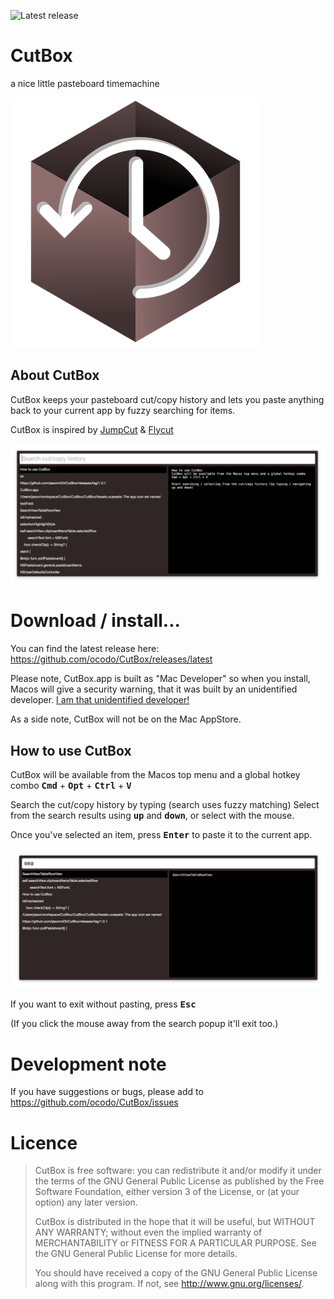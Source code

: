 ![Latest release](https://img.shields.io/github/downloads/ocodo/CutBox/latest/CutBox.dmg.svg)

# CutBox

a nice little pasteboard timemachine

![](CutBox/CutBox/GraphicAssets/cutbox-icon-preview.png)

## About CutBox

CutBox keeps your pasteboard cut/copy history and lets you paste
anything back to your current app by fuzzy searching for items.

CutBox is inspired by [JumpCut](https://github.com/snark/jumpcut) & [Flycut](https://github.com/TermiT/Flycut)

![](CutBox/CutBox/GraphicAssets/cutbox-preview.png)

# Download / install...

You can find the latest release here: https://github.com/ocodo/CutBox/releases/latest

Please note, CutBox.app is built as "Mac Developer" so when you
install, Macos will give a security warning, that it was built
by an unidentified developer.  [I am that unidentified developer!](https://github.com/jasonm23)

As a side note, CutBox will not be on the Mac AppStore.

## How to use CutBox

CutBox will be available from the Macos top menu and a global hotkey
combo <kbd>**Cmd**</kbd> + <kbd>**Opt**</kbd> + <kbd>**Ctrl**</kbd> + <kbd>**V**</kbd>

Search the cut/copy history by typing (search uses fuzzy matching)
Select from the search results using <kbd>**up**</kbd> and <kbd>**down**</kbd>, or select with the mouse.

Once you've selected an item, press <kbd>**Enter**</kbd> to paste it to the current app.

![](CutBox/CutBox/GraphicAssets/cutbox-preview-search.png)

If you want to exit without pasting, press <kbd>**Esc**</kbd>

(If you click the mouse away from the search popup it'll exit too.)


# Development note

If you have suggestions or bugs, please add to https://github.com/ocodo/CutBox/issues

# Licence

> CutBox is free software: you can redistribute it and/or modify
> it under the terms of the GNU General Public License as published by
> the Free Software Foundation, either version 3 of the License, or
> (at your option) any later version.
>
> CutBox is distributed in the hope that it will be useful,
> but WITHOUT ANY WARRANTY; without even the implied warranty of
> MERCHANTABILITY or FITNESS FOR A PARTICULAR PURPOSE.  See the
> GNU General Public License for more details.
>
> You should have received a copy of the GNU General Public License
> along with this program.  If not, see <http://www.gnu.org/licenses/>.
